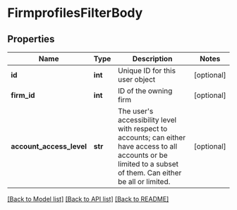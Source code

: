 # FirmprofilesFilterBody

## Properties
Name | Type | Description | Notes
------------ | ------------- | ------------- | -------------
**id** | **int** | Unique ID for this user object | [optional] 
**firm_id** | **int** | ID of the owning firm | [optional] 
**account_access_level** | **str** | The user&#x27;s accessibility level with respect to accounts; can either have access to all accounts or be limited to a subset of them. Can either be all or limited. | [optional] 

[[Back to Model list]](../README.md#documentation-for-models) [[Back to API list]](../README.md#documentation-for-api-endpoints) [[Back to README]](../README.md)

